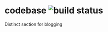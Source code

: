 # codebase ![build status](https://github.com/sayfessyd/codebase/workflows/Jekyll%20site%20CI/badge.svg)
Distinct section for blogging

